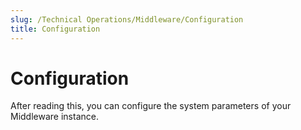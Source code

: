```yaml
---
slug: /Technical Operations/Middleware/Configuration
title: Configuration
---
```

# Configuration

After reading this, you can configure the system parameters of your Middleware instance.
